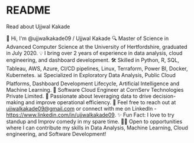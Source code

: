 # README
Read about Ujjwal Kakade

👋 Hi, I'm @ujjwalkakade09 / Ujjwal Kakade
🔍 Master of Science in Advanced Computer Science at the University of Hertfordshire, graduated in July 2020.
💡 I bring over 2 years of experience in data analysis, cloud engineering, and dashboard development.
🛠️ Skilled in Python, R, SQL, Tableau, AWS, Azure, CI/CD pipelines, Linux, Terraform, Power BI, Docker, Kubernetes.
📊 Specialized in Exploratory Data Analysis, Public Cloud Platforms, Dashboard Development Lifecycle, Artificial Intelligence and Machine Learning.
💼 Software Cloud Engineer at CornServ Technologies Private Limited.
🌱 Passionate about leveraging data to drive decision-making and improve operational efficiency.
📧 Feel free to reach out at ujjwalkakade09@gmail.com or connect with me on LinkedIn - https://www.linkedin.com/in/ujjwalkakade09.
✨ Fun Fact: I love to try standup and Improv comedy in my spare time.
👨‍💻 Open to opportunities where I can contribute my skills in Data Analysis, Machine Learning, Cloud engineering, and Software Development!


